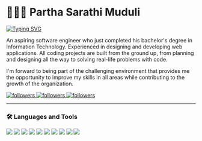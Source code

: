 # 👨🏻‍💻 Partha Sarathi Muduli

[![Typing SVG](https://readme-typing-svg.demolab.com?font=Fira+Code&weight=600&size=23&duration=2000&pause=1000&color=8868F7&width=435&lines=Aspiring+Software+Engineer;Web+Developer;Gamer;Video+Editor)](https://git.io/typing-svg)

An aspiring software engineer who just completed his bachelor's degree in Information Technology.
Experienced in designing and developing web applications. All coding projects are built from the ground up, from planning and designing all the way to solving real-life problems with code.

I'm forward to being part of the challenging environment that provides me the opportunity to improve my skills in all areas while contributing to the growth of the organization.

<p align="left">
        <!-- <a href="https://github.com/partha7978?tab=repositories&sort=stargazers">
         <img alt="total stars" title="Total stars on GitHub" src="https://custom-icon-badges.demolab.com/github/stars/partha7978?color=6A4DFF&style=for-the-badge&labelColor=6A4DFF&logo=star"/>
        </a>
        <a href="https://github.com/partha7978?tab=followers">
         <img alt="followers" title="Follow me on Github" src="https://custom-icon-badges.demolab.com/github/followers/partha7978?color=FF7070&labelColor=FF7070&style=for-the-badge&logo=person-add&label=Follow&logoColor=white"/> -->
        </a>
        <a href="mailto:parthasarathimuduli10@gmail.com">
         <img alt="followers" title="Send an email" src="https://custom-icon-badges.demolab.com/badge/Email-orange?style=for-the-badge&logo=gmail1&logoColor=white&labelColor=FF2929 &color=FF2929 "/>
        </a>
        <a href="https://www.linkedin.com/in/partha-sarathi-muduli-1738921b9/">
         <img alt="followers" title="Linkedin" src="https://custom-icon-badges.demolab.com/badge/Linkedin-orange?style=for-the-badge&logo=linkedin&logoColor=white&labelColor=3898FF&color=3898FF"/>
        </a>
        <a href="https://www.instagram.com/parth.a___/">
         <img alt="followers" title="Instagram" src="https://custom-icon-badges.demolab.com/badge/Instagram-orange?style=for-the-badge&logo=instagram&logoColor=white&labelColor=FF149D&color=FF149D"/>
        </a>
</p>

---

### 🛠️ Languages and Tools

<img src="https://cdn.jsdelivr.net/gh/devicons/devicon/icons/java/java-original.svg"/>

<img src="https://cdn.jsdelivr.net/gh/devicons/devicon/icons/react/react-original.svg" />     

<img src="https://cdn.jsdelivr.net/gh/devicons/devicon/icons/html5/html5-original.svg" />

<img src="https://cdn.jsdelivr.net/gh/devicons/devicon/icons/css3/css3-original.svg" />

<img src="https://cdn.jsdelivr.net/gh/devicons/devicon/icons/javascript/javascript-original.svg" />

<img src="https://cdn.jsdelivr.net/gh/devicons/devicon/icons/materialui/materialui-original.svg" />

<img src="https://cdn.jsdelivr.net/gh/devicons/devicon/icons/bootstrap/bootstrap-original.svg" />

<img src="https://cdn.jsdelivr.net/gh/devicons/devicon/icons/mysql/mysql-original-wordmark.svg" />

<img src="https://cdn.jsdelivr.net/gh/devicons/devicon/icons/github/github-original.svg" />

<img src="https://cdn.jsdelivr.net/gh/devicons/devicon/icons/git/git-original.svg" />
          
          

